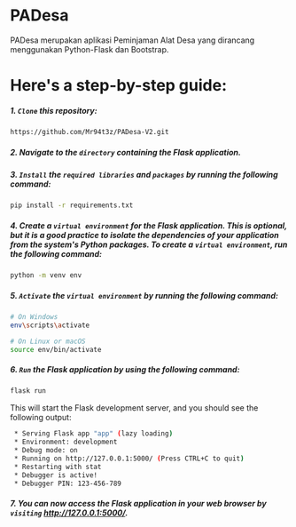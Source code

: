 # PADesa
PADesa merupakan aplikasi Peminjaman Alat Desa yang dirancang menggunakan Python-Flask dan Bootstrap.

# Here's a step-by-step guide:

##### 1. `Clone` this repository:

```bash
https://github.com/Mr94t3z/PADesa-V2.git
```

##### 2. Navigate to the `directory` containing the Flask application.
##### 3. `Install` the `required libraries` and `packages` by running the following command:

```bash
pip install -r requirements.txt
```

##### 4. Create a `virtual environment` for the Flask application. This is optional, but it is a good practice to isolate the dependencies of your application from the system's Python packages. To create a `virtual environment`, run the following command:

```bash
python -m venv env
```

##### 5. `Activate` the `virtual environment` by running the following command:

```bash
# On Windows
env\scripts\activate

# On Linux or macOS
source env/bin/activate
```

##### 6. `Run` the Flask application by using the following command:

```bash
flask run
```

This will start the Flask development server, and you should see the following output:

```bash
 * Serving Flask app "app" (lazy loading)
 * Environment: development
 * Debug mode: on
 * Running on http://127.0.0.1:5000/ (Press CTRL+C to quit)
 * Restarting with stat
 * Debugger is active!
 * Debugger PIN: 123-456-789
```

##### 7. You can now access the Flask application in your web browser by `visiting` http://127.0.0.1:5000/. 
